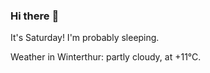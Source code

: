 ### Hi there :wave:

It's Saturday! I'm probably sleeping.

Weather in Winterthur: partly cloudy, at +11°C.
